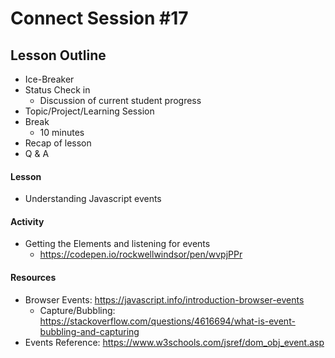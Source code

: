 # Connect Session #17

## Lesson Outline

  * Ice-Breaker
  * Status Check in
    * Discussion of current student progress
  * Topic/Project/Learning Session
  * Break
    * 10 minutes
  * Recap of lesson
  * Q & A

#### Lesson

  * Understanding Javascript events

#### Activity

  * Getting the Elements and listening for events
    * https://codepen.io/rockwellwindsor/pen/wvpjPPr

#### Resources

  * Browser Events: https://javascript.info/introduction-browser-events
    * Capture/Bubbling: https://stackoverflow.com/questions/4616694/what-is-event-bubbling-and-capturing
  * Events Reference: https://www.w3schools.com/jsref/dom_obj_event.asp

